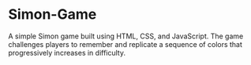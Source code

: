 # Simon-Game
A simple Simon game built using HTML, CSS, and JavaScript. The game challenges players to remember and replicate a sequence of colors that progressively increases in difficulty.
